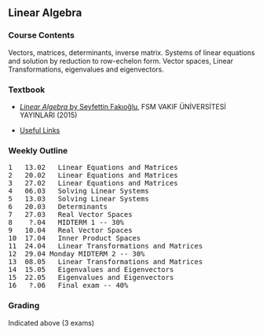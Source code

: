 ## Linear Algebra

### Course Contents
Vectors, matrices, determinants, inverse matrix. Systems of linear equations and solution by reduction to row-echelon form. Vector spaces, Linear Transformations, eigenvalues and eigenvectors.

### Textbook
* [_Linear Algebra_ by Seyfettin Fakıoğlu](https://www.pandora.com.tr/kitap/linear-algebra-lineer-cebir/458419), FSM VAKIF ÜNİVERSİTESİ YAYINLARI (2015)

* [Useful Links](https://maeyler.github.io/LA/work/)

### Weekly Outline
<pre>
1	13.02	Linear Equations and Matrices
2	20.02	Linear Equations and Matrices
3	27.02	Linear Equations and Matrices
4	06.03	Solving Linear Systems
5	13.03	Solving Linear Systems
6	20.03	Determinants
7	27.03	Real Vector Spaces
8	 ?.04	MIDTERM 1 -- 30%
9	10.04	Real Vector Spaces
10	17.04	Inner Product Spaces
11	24.04	Linear Transformations and Matrices
12	29.04 Monday MIDTERM 2 -- 30%
13	08.05	Linear Transformations and Matrices
14	15.05	Eigenvalues and Eigenvectors
15	22.05	Eigenvalues and Eigenvectors
16	 ?.06	Final exam -- 40%
</pre>

### Grading
Indicated above (3 exams)

